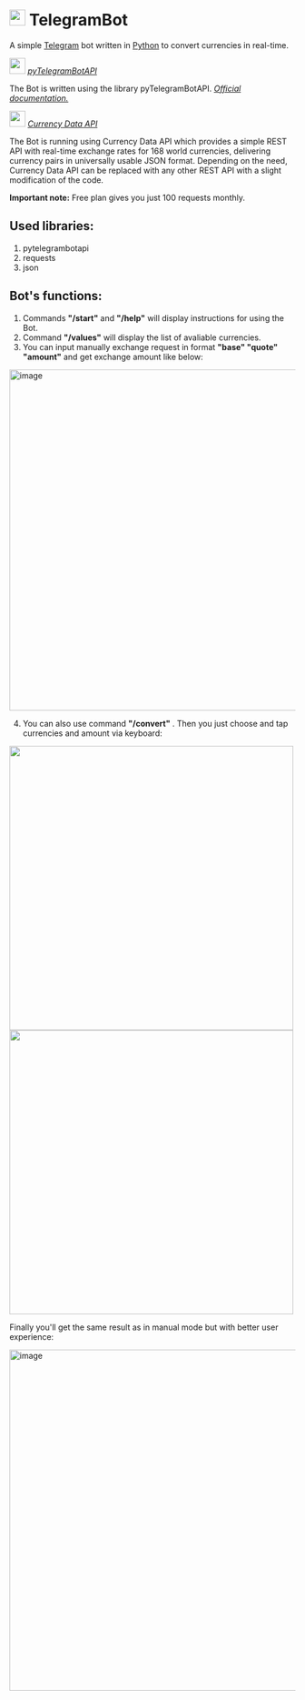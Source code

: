 # <img src="https://telegram.org/img/t_logo.png" width="28"> TelegramBot

A simple [Telegram](https://telegram.org) bot written in [Python](https://www.python.org) to convert currencies in real-time. 


<img src="https://pytba.readthedocs.io/en/latest/_static/logo2.png" width="28"> [*pyTelegramBotAPI*](https://github.com/eternnoir/pyTelegramBotAPI)

The Bot is written using the library pyTelegramBotAPI. [*Official documentation.*](https://pytba.readthedocs.io/en/latest/index.html)

<img src="https://assets.apilayer.com/apis/currency_data.png" width=28 height=28> [*Currency Data API*](https://apilayer.com/marketplace/currency_data-api) 

The Bot is running using Currency Data API which provides a simple REST API with real-time exchange rates for 168 world currencies, delivering currency pairs in universally usable JSON format. Depending on the need, Currency Data API can be replaced with any other REST API with a slight modification of the code.

**Important note:** Free plan gives you just 100 requests monthly. 

## Used libraries:
1. pytelegrambotapi
2. requests
3. json

## Bot's functions:
1. Commands **"/start"** and **"/help"** will display instructions for using the Bot.
2. Command **"/values"** will display the list of avaliable currencies.
3. You can input manually exchange request in format **"base" "quote" "amount"** and get exchange amount like below:

<img width="600" alt="image" src="https://user-images.githubusercontent.com/57331385/211609394-71904d40-1243-4323-b51f-42ece64a930a.png">

4. You can also use command **"/convert"** . Then you just choose and tap currencies and amount via keyboard:

<img height="500" src="https://user-images.githubusercontent.com/57331385/211614467-f8eda481-25c3-4d65-9094-33d6b39a02dd.PNG"> <img height="500" src="https://user-images.githubusercontent.com/57331385/211614529-e46ea3f0-e93a-4f62-9a43-12abd6615a2d.PNG">

Finally you'll get the same result as in manual mode but with better user experience:

<img width="600" alt="image" src="https://user-images.githubusercontent.com/57331385/211613543-5032d8c8-f16c-4dbe-a030-8412df314889.png">

